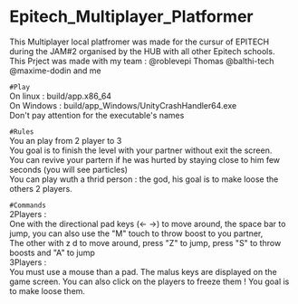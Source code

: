 # Epitech_Multiplayer_Platformer  
This Multiplayer local platfromer was made for the cursur of EPITECH during the JAM#2 organised by the HUB with all other Epitech schools.  
This Prject was made with my team : @roblevepi Thomas @balthi-tech @maxime-dodin and me  

`#Play`  
On linux : build/app.x86_64  
On Windows : build/app_Windows/UnityCrashHandler64.exe  
Don't pay attention for the executable's names  

`#Rules`  
You an play from 2 player to 3  
You goal is to finish the level with your partner without exit the screen.  
You can revive your partern if he was hurted by staying close to him few seconds (you will see particles)  
You can play wuth a thrid person : the god, his goal is to make loose the others 2 players.  

`#Commands`   
2Players :   
One with the directional pad keys (<- ->) to move around, the space bar to jump, you can also use the "M" touch to throw boost to you partner,  
The other with z d to move around, press "Z" to jump, press "S" to throw boosts and "A" to jump  
3Players :  
You must use a mouse than a pad. The malus keys are displayed on the game screen. You can also click on the players to freeze them ! You goal is to make loose them.  
